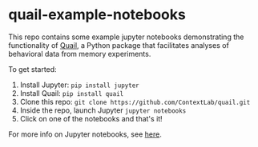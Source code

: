 # quail-example-notebooks
This repo contains some example jupyter notebooks demonstrating the functionality of [Quail](https://github.com/ContextLab/quail), a Python package that facilitates analyses of behavioral data from memory experiments.

To get started:
  1. Install Jupyter: `pip install jupyter`
  1. Install Quail: `pip install quail`
  2. Clone this repo: `git clone https://github.com/ContextLab/quail.git`
  3. Inside the repo, launch Jupyter `jupyter notebooks`
  4. Click on one of the notebooks and that's it!

For more info on Jupyter notebooks, see [here](https://jupyter-notebook-beginner-guide.readthedocs.io/en/latest/).
